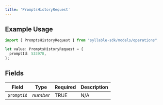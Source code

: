 ```yaml
---
title: 'PromptsHistoryRequest'
---
```


## Example Usage

```typescript
import { PromptsHistoryRequest } from "syllable-sdk/models/operations";

let value: PromptsHistoryRequest = {
  promptId: 533978,
};
```

## Fields

| Field              | Type               | Required           | Description        |
| ------------------ | ------------------ | ------------------ | ------------------ |
| `promptId`         | *number*           | TRUE | N/A                |